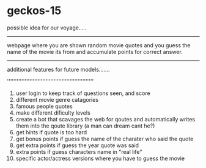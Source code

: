 
# geckos-15


possible idea for our voyage.....

----------------------------------------------

webpage where you are shown random movie 
quotes and you guess the name of the movie its from 
and accumulate points for  correct answer.

------------------------------------------------

additional features for future models.......

''''''''''''''''''''''''''''''''''''''''''''''''''''''

1. user login to keep track of questions seen, and score
2. different movie genre catagories
3. famous people quotes
4. make different dificulty levels
5. create a bot that scavages the web for qoutes and automatically 
    writes them into the qoute library (a man can dream cant he?)
6. get hints if quote is too hard
7. get bonus points if guess the name of the charater who said the quote
8. get extra points if guess the year quote was said
9. extra points if guess characters name in "real life"
10. specific actor/actress versions where you have to guess the movie
